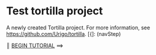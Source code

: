 # Test tortilla project

A newly created Tortilla project. For more information, see https://github.com/Urigo/tortilla.
[{]: <helper> (navStep)

<b>║</b> <a href="manuals/views/step1.md">BEGIN TUTORIAL</a> ⟹

[}]: #